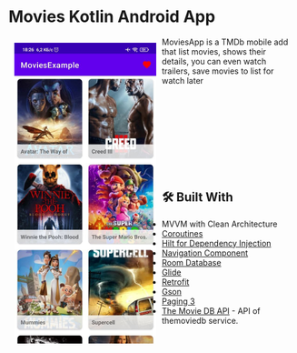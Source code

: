 # Movies Kotlin Android App

<img src="https://github.com/darkhankz/MoviesExample/blob/master/github-images/screen%20(1).jpg" align="left"
width="250" hspace="10" vspace="10">
   
MoviesApp is a TMDb mobile add that list movies, shows their details, you can even watch trailers, save movies to list for watch later</br></br></br></br></br></br></br></br></br></br>

## 🛠 Built With
- MVVM with Clean Architecture
- [Coroutines](https://developer.android.com/kotlin/coroutines)
- [Hilt for Dependency Injection](https://developer.android.com/training/dependency-injection/hilt-android)
- [Navigation Component](https://developer.android.com/guide/navigation/navigation-getting-started)
- [Room Database](https://developer.android.com/training/data-storage/room)
- [Glide](https://github.com/bumptech/glide)
- [Retrofit](https://square.github.io/retrofit)
- [Gson](https://github.com/google/gson)
- [Paging 3](https://proandroiddev.com/paging-3-easier-way-to-pagination-part-1-584cad1f4f61)
- [The Movie DB API](https://developers.themoviedb.org/3) - API of themoviedb service.
